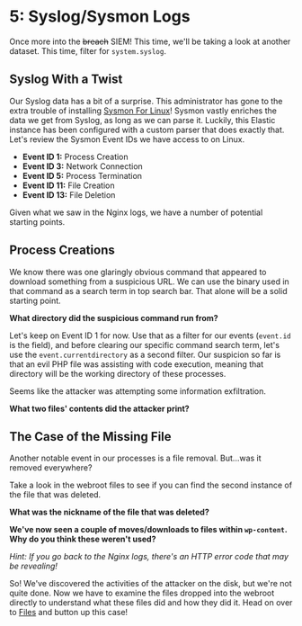 # 5: Syslog/Sysmon Logs

Once more into the ~~breach~~ SIEM! This time, we'll be taking a look at another dataset. This time, filter for `system.syslog`. 

## Syslog With a Twist

Our Syslog data has a bit of a surprise. This administrator has gone to the extra trouble of installing [Sysmon For Linux](https://github.com/Sysinternals/SysmonForLinux)! Sysmon vastly enriches the data we get from Syslog, as long as we can parse it. Luckily, this Elastic instance has been configured with a custom parser that does exactly that. Let's review the Sysmon Event IDs we have access to on Linux.

* **Event ID 1:** Process Creation
* **Event ID 3:** Network Connection
* **Event ID 5:** Process Termination
* **Event ID 11:** File Creation
* **Event ID 13:** File Deletion

Given what we saw in the Nginx logs, we have a number of potential starting points.

## Process Creations

We know there was one glaringly obvious command that appeared to download something from a suspicious URL. We can use the binary used in that command as a search term in top search bar. That alone will be a solid starting point.

**What directory did the suspicious command run from?**

Let's keep on Event ID 1 for now. Use that as a filter for our events (`event.id` is the field), and before clearing our specific command search term, let's use the `event.currentdirectory` as a second filter. Our suspicion so far is that an evil PHP file was assisting with code execution, meaning that directory will be the working directory of these processes.

Seems like the attacker was attempting some information exfiltration.

**What two files' contents did the attacker print?**

## The Case of the Missing File

Another notable event in our processes is a file removal. But...was it removed everywhere?

Take a look in the webroot files to see if you can find the second instance of the file that was deleted.

**What was the nickname of the file that was deleted?**

**We've now seen a couple of moves/downloads to files within `wp-content`. Why do you think these weren't used?**

_Hint: If you go back to the Nginx logs, there's an HTTP error code that may be revealing!_

So! We've discovered the activities of the attacker on the disk, but we're not quite done. Now we have to examine the files dropped into the webroot directly to understand what these files did and how they did it. Head on over to [Files](6-files.md) and button up this case!



